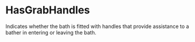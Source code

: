 HasGrabHandles
==============

Indicates whether the bath is fitted with handles that provide assistance to a bather in entering or leaving the bath.
